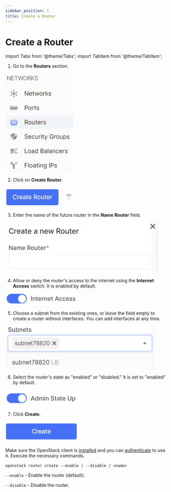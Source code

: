 ```yaml
---
sidebar_position: 1
title: Create a Router
---
```


# Create a Router

import Tabs from '@theme/Tabs';
import TabItem from '@theme/TabItem';

<Tabs>
<TabItem value="personal-area" label="Personal Area" default>

1. Go to the **Routers** section.

![](../../img/routers/1.png)

2. Click on **Create Router**.

![](../../img/routers/2.png)

3. Enter the name of the future router in the **Name Router** field.

![](../../img/routers/3.png)

4. Allow or deny the router's access to the internet using the **Internet Access** switch. It is enabled by default.

![](../../img/routers/4.png)

5. Choose a subnet from the existing ones, or leave the field empty to create a router without interfaces. You can add interfaces at any time.

![](../../img/routers/5.png)

6. Select the router's state as "enabled" or "disabled." It is set to "enabled" by default.

![](../../img/routers/6.png)

7. Click **Create**.

![](../../img/routers/18.png)

</TabItem>
<TabItem value="openstack" label="Openstack CLI">

Make sure the OpenStack client is [installed](#) and you can [authenticate](#) to use it.
Execute the necessary commands.

```
openstack router create --enable | --disable / <name>          
```

`--enable` - Enable the router (default).

`--disable` - Disable the router.

</TabItem>
</Tabs>
